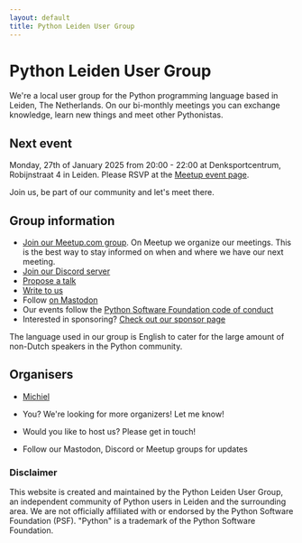 ```yaml
---
layout: default
title: Python Leiden User Group
---
```


# Python Leiden User Group

We're a local user group for the Python programming language based in Leiden, The Netherlands.
On our bi-monthly meetings you can exchange knowledge, learn new things and meet other Pythonistas.

## Next event

Monday, 27th of January 2025 from 20:00 - 22:00 at Denksportcentrum, Robijnstraat 4 in Leiden.
Please RSVP at the [Meetup event page](https://www.meetup.com/leiden-python-user-group/events/305358713/).

Join us, be part of our community and let's meet there.

## Group information

- [Join our Meetup.com group](https://www.meetup.com/leiden-python-user-group/). On Meetup we organize our meetings. This is the best way to stay informed on when and where we have our next meeting.
- [Join our Discord server](https://discord.gg/Eqe7wnuy2X)
- [Propose a talk](mailto:mb@x14.nl)
- [Write to us](mailto:mb@x14.nl)
- Follow <a rel="me" href="https://fosstodon.org/@pythonleiden">on Mastodon</a>
- Our events follow the [Python Software Foundation code of conduct](https://policies.python.org/python.org/code-of-conduct/)
- Interested in sponsoring? [Check out our sponsor page](/sponsor.html)

The language used in our group is English to cater for the large amount of non-Dutch speakers in the Python community.

## Organisers

- [Michiel](https://github.com/mbeijen)
- You? We're looking for more organizers! Let me know!

- Would you like to host us? Please get in touch!
- Follow our Mastodon, Discord or Meetup groups for updates

### Disclaimer

This website is created and maintained by the Python Leiden User Group, an independent community of Python users in Leiden and the surrounding area. We are not officially affiliated with or endorsed by the Python Software Foundation (PSF). "Python" is a trademark of the Python Software Foundation.
